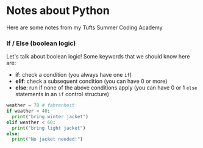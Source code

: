 # Notes about Python
Here are some notes from my Tufts Summer Coding Academy

### If / Else (boolean logic)

Let's talk about boolean logic! Some keywords that we should know here are:
* **if**: check a condition (you always have one `if`)
* **elif**: check a subsequent condition (you can have 0 or more)
* **else**: run if none of the above conditions apply (you can have 0 or 1 `else` statements in an `if` control structure)

```python
weather = 78 # fahrenheit
if weather < 40:
  print("bring winter jacket")
elif weather < 60:
  print("bring light jacket")
else:
  print("No jacket needed!")
```
